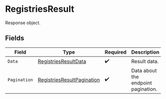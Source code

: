 # RegistriesResult

Response object.


## Fields

| Field                                                                           | Type                                                                            | Required                                                                        | Description                                                                     |
| ------------------------------------------------------------------------------- | ------------------------------------------------------------------------------- | ------------------------------------------------------------------------------- | ------------------------------------------------------------------------------- |
| `Data`                                                                          | [RegistriesResultData](../../models/shared/registriesresultdata.md)             | :heavy_check_mark:                                                              | Result data.                                                                    |
| `Pagination`                                                                    | [RegistriesResultPagination](../../models/shared/registriesresultpagination.md) | :heavy_check_mark:                                                              | Data about the endpoint pagination.                                             |